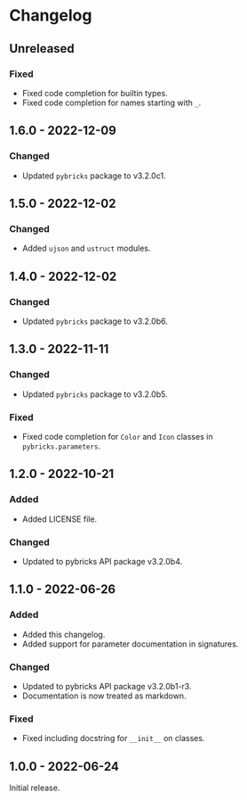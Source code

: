 # Changelog

<!-- refer to https://keepachangelog.com/en/1.0.0/ for guidance -->

## Unreleased

### Fixed
- Fixed code completion for builtin types.
- Fixed code completion for names starting with `_`.

## 1.6.0 - 2022-12-09

### Changed
- Updated `pybricks` package to v3.2.0c1.

## 1.5.0 - 2022-12-02

### Changed
- Added `ujson` and `ustruct` modules.

## 1.4.0 - 2022-12-02

### Changed
- Updated `pybricks` package to v3.2.0b6.

## 1.3.0 - 2022-11-11

### Changed
- Updated `pybricks` package to v3.2.0b5.

### Fixed
- Fixed code completion for `Color` and `Icon` classes in `pybricks.parameters`.

## 1.2.0 - 2022-10-21

### Added
- Added LICENSE file.

### Changed
- Updated to pybricks API package v3.2.0b4.

## 1.1.0 - 2022-06-26

### Added
- Added this changelog.
- Added support for parameter documentation in signatures.

### Changed
- Updated to pybricks API package v3.2.0b1-r3.
- Documentation is now treated as markdown.

### Fixed
- Fixed including docstring for `__init__` on classes.

## 1.0.0 - 2022-06-24

Initial release.
